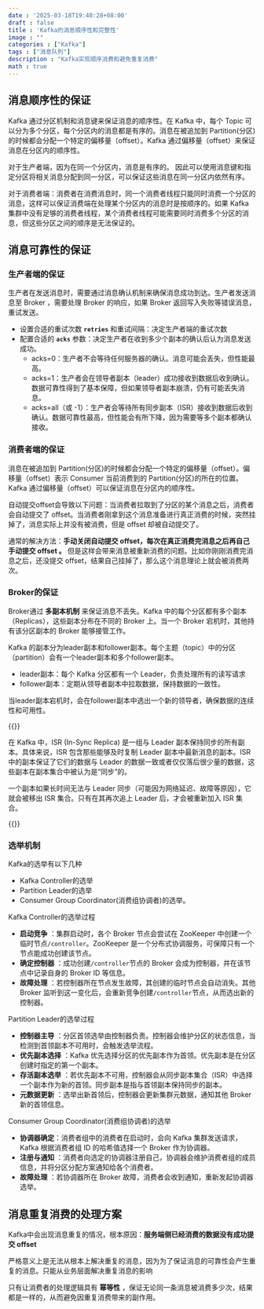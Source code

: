 ```yaml
---
date : '2025-03-18T19:40:28+08:00'
draft : false
title : 'Kafka的消息顺序性和完整性'
image : ""
categories : ["Kafka"]
tags : ["消息队列"]
description : "Kafka实现顺序消费和避免重复消费"
math : true
---
```

## 消息顺序性的保证

Kafka 通过分区机制和消息键来保证消息的顺序性。在 Kafka 中，每个 Topic 可以分为多个分区，每个分区内的消息都是有序的。消息在被追加到 Partition(分区)的时候都会分配一个特定的偏移量（offset）。Kafka 通过偏移量（offset）来保证消息在分区内的顺序性。

对于生产者端，因为在同一个分区内，消息是有序的。 因此可以使用消息键和指定分区将相关消息分配到同一分区，可以保证这些消息在同一分区内依然有序。

对于消费者端：消费者在消费消息时，同一个消费者线程只能同时消费一个分区的消息，这样可以保证消费端在处理某个分区内的消息时是按顺序的。如果 Kafka 集群中没有足够的消费者线程，某个消费者线程可能需要同时消费多个分区的消息，但这些分区之间的顺序是无法保证的。

## 消息可靠性的保证

### 生产者端的保证

生产者在发送消息时，需要通过消息确认机制来确保消息成功到达。生产者发送消息至 Broker ，需要处理 Broker 的响应，如果 Broker 返回写入失败等错误消息，重试发送。

- 设置合适的重试次数 **`retries`** 和重试间隔：决定生产者端的重试次数
- 配置合适的 **`acks`** 参数：决定生产者在收到多少个副本的确认后认为消息发送成功。
  - acks=0：生产者不会等待任何服务器的确认。消息可能会丢失，但性能最高。
  - acks=1：生产者会在领导者副本（leader）成功接收到数据后收到确认。数据可靠性得到了基本保障，但如果领导者副本崩溃，仍有可能丢失消息。
  - acks=all（或 -1）：生产者会等待所有同步副本（ISR）接收到数据后收到确认。数据可靠性最高，但性能会有所下降，因为需要等多个副本都确认接收。

### 消费者端的保证

消息在被追加到 Partition(分区)的时候都会分配一个特定的偏移量（offset）。偏移量（offset）表示 Consumer 当前消费到的 Partition(分区)的所在的位置。Kafka 通过偏移量（offset）可以保证消息在分区内的顺序性。

自动提交offset会导致以下问题：当消费者拉取到了分区的某个消息之后，消费者会自动提交了 offset。当消费者刚拿到这个消息准备进行真正消费的时候，突然挂掉了，消息实际上并没有被消费，但是 offset 却被自动提交了。

通常的解决方法：**手动关闭自动提交 offset，每次在真正消费完消息之后再自己手动提交 offset 。** 但是这样会带来消息被重新消费的问题。比如你刚刚消费完消息之后，还没提交 offset，结果自己挂掉了，那么这个消息理论上就会被消费两次。



### Broker的保证

Broker通过 **多副本机制** 来保证消息不丢失。Kafka 中的每个分区都有多个副本（Replicas），这些副本分布在不同的 Broker 上。当一个 Broker 宕机时，其他持有该分区副本的 Broker 能够接管工作。

Kafka 的副本分为leader副本和follower副本。每个主题（topic）中的分区（partition）会有一个leader副本和多个follower副本。

- leader副本：每个 Kafka 分区都有一个 Leader，负责处理所有的读写请求
- follower副本：定期从领导者副本中拉取数据，保持数据的一致性。

当leader副本宕机时，会在follower副本中选出一个新的领导者，确保数据的连续性和可用性。

{{<notice tip>}}

在 Kafka 中，ISR (In-Sync Replica) 是一组与 Leader 副本保持同步的所有副本。具体来说，ISR 包含那些能够及时复制 Leader 副本中最新消息的副本。ISR 中的副本保证了它们的数据与 Leader 的数据一致或者仅仅落后很少量的数据，这些副本在副本集合中被认为是“同步”的。

一个副本如果长时间无法与 Leader 同步（可能因为网络延迟、故障等原因），它就会被移出 ISR 集合。只有在其再次追上 Leader 后，才会被重新加入 ISR 集合。

{{</notice>}}

### 选举机制

Kafka的选举有以下几种

- Kafka Controller的选举
- Partition Leader的选举
- Consumer Group Coordinator(消费组协调者)的选举。

Kafka Controller的选举过程 

- **启动竞争** ：集群启动时，各个 Broker 节点会尝试在 ZooKeeper 中创建一个临时节点`/controller`。ZooKeeper 是一个分布式协调服务，可保障只有一个节点能成功创建该节点。
- **确定控制器** ：成功创建`/controller`节点的 Broker 会成为控制器，并在该节点中记录自身的 Broker ID 等信息。
- **故障处理** ：若控制器所在节点发生故障，其创建的临时节点会自动消失。其他 Broker 监听到这一变化后，会重新竞争创建`/controller`节点，从而选出新的控制器。

Partition Leader的选举过程

- **控制器主导** ：分区首领选举由控制器负责。控制器会维护分区的状态信息，当检测到首领副本不可用时，会触发选举流程。
- **优先副本选择** ：Kafka 优先选择分区的优先副本作为首领。优先副本是在分区创建时指定的第一个副本。
- **存活副本选举** ：若优先副本不可用，控制器会从同步副本集合（ISR）中选择一个副本作为新的首领。同步副本是指与首领副本保持同步的副本。
- **元数据更新** ：选举出新首领后，控制器会更新集群元数据，通知其他 Broker 新的首领信息。

Consumer Group Coordinator(消费组协调者)的选举

- **协调器确定**：消费者组中的消费者在启动时，会向 Kafka 集群发送请求，Kafka 根据消费者组 ID 的哈希值选择一个 Broker 作为协调器。
- **注册与通知** ：消费者向选定的协调器注册自己，协调器会维护消费者组的成员信息，并将分区分配方案通知给各个消费者。
- **故障处理** ：若协调器所在 Broker 故障，消费者会收到通知，重新发起协调器选举。

## 消息重复消费的处理方案

Kafka中会出现消息重复的情况，根本原因：**服务端侧已经消费的数据没有成功提交 offset** 

严格意义上是无法从根本上解决重复的消息，因为为了保证消息的可靠性会产生重复的消息。只能从业务层面解决重复消息的影响

只有让消费者的处理逻辑具有 **幂等性** ，保证无论同一条消息被消费多少次，结果都是一样的，从而避免因重复消费带来的副作用。